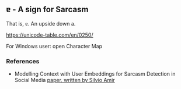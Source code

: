 

## ɐ - A sign for Sarcasm
That is, `ɐ`. An upside down a.

https://unicode-table.com/en/0250/

For Windows user: open Character Map

### References
* Modelling Context with User Embeddings for Sarcasm Detection in Social Media [paper, written by Silvio Amir](https://arxiv.org/pdf/1607.00976v2.pdf)

